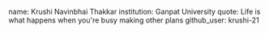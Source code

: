name: Krushi Navinbhai Thakkar 
institution: Ganpat University 
quote: Life is what happens when you're busy making other plans 
github_user: krushi-21 
